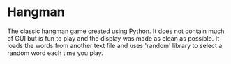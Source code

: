 # Hangman
The classic hangman game created using Python. It does not contain much of GUI but is fun to play and the display was made as clean as possible. It loads the words from another text file and uses 'random' library to select a random word each time you play.

